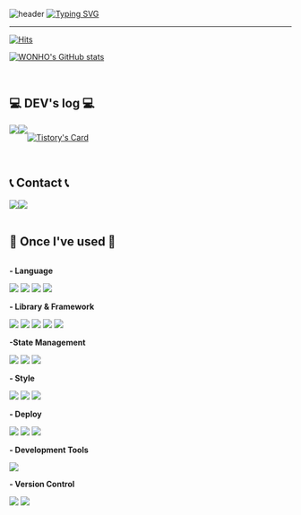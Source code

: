 

![header](https://capsule-render.vercel.app/api?type=waving&color=ff91d9&text=&animation=twinkling&height=80)
[![Typing SVG](https://readme-typing-svg.demolab.com?font=Alkatra&weight=500&size=45&duration=3500&pause=3&color=gradient&center=false&vCenter=false&multiline=true&repeat=true&width=1000&height=100&lines=Welcome+to+WONHO's+GitHub!🙇)](https://git.io/typing-svg)
 
<div align="left">

-------
[![Hits](https://hits.seeyoufarm.com/api/count/incr/badge.svg?url=https%3A%2F%2Fgithub.com%2FW0N-H0&count_bg=%23E0C3DF&title_bg=%23555555&icon=&icon_color=%23E7E7E7&title=hits&edge_flat=false)](https://hits.seeyoufarm.com)

[![WONHO's GitHub stats](https://github-readme-stats.vercel.app/api?username=W0N-H0&include_all_commits=true&show_icons=true&theme=cobalt)](https://github.com/W0N-H0/github-readme-stats)
 
<br>

## 💻 DEV's log 💻
<div style="display:flex; flex-direction:row;">
    <a href="https://portfolio-next13-mu.vercel.app/">
    <img src="https://img.shields.io/badge/Portfolio-caf9f6?style=for-the-badge"> 
    </a>
    <a href="https://215-coding.tistory.com/">
        <img src="https://img.shields.io/badge/Tistory-fffabc?style=for-the-badge&logo=Tistory&logoColor=black"> 
    </a>

   
[![Tistory's Card](https://github-readme-tistory-card.vercel.app/api?name=215-coding&theme=default)](https://215-coding.tistory.com/)
</div><br>

 
## 📞 Contact 📞
<div style="display:flex; flex-direction:row;">
    <a href="mailto:dnjsgh2122@google.com">
        <img src="https://img.shields.io/badge/Gmail-2b9bc8?style=for-the-badge&logo=Gmail&logoColor=white"> 
    </a>
    <a href="https://open.kakao.com/o/sdzsYQOf">
        <img src="https://img.shields.io/badge/KakaoTalk-FFCD00?style=for-the-badge&logoColor=black&logo=KakaoTalk"> 
    </a>

</div><br>
    
## 🔨 Once I've used 🔨
<div style="display:flex; flex-direction:column; align-items:flex-start;">
    <!-- Frontend -->
    <p><strong>- Language</strong></p>
    <div>
        <img src="https://img.shields.io/badge/html5-E34F26?style=for-the-badge&logo=html5&logoColor=white"> 
        <img src="https://img.shields.io/badge/css-1572B6?style=for-the-badge&logo=css3&logoColor=white"> 
        <img src="https://img.shields.io/badge/javascript-F7DF1E?style=for-the-badge&logo=javascript&logoColor=black">       
        <img src="https://img.shields.io/badge/TypeScript-3178C6?style=for-the-badge&logo=typescript&logoColor=white">
    </div>
    <!-- Backend -->
    <p><strong>- Library & Framework</strong></p>
    <div>      
        <img src="https://img.shields.io/badge/Next.js-black?style=for-the-badge&logo=next.js&logoColor=white">      
        <img src="https://img.shields.io/badge/React-61DAFB?style=for-the-badge&logo=react&logoColor=black">      
        <img src="https://img.shields.io/badge/React Query-61DAFB?style=for-the-badge&logo=reactquery&logoColor=black">    
        <img src="https://img.shields.io/badge/Node.js-339933?style=for-the-badge&logo=node.js&logoColor=white">
        <img src="https://img.shields.io/badge/Express-339933?style=for-the-badge&logo=express&logoColor=white"> 
    </div>
      <!-- State Management -->
    <p><strong>-State Management</strong></p>
    <div>
        <img src="https://img.shields.io/badge/Redux-764ABC?style=for-the-badge&logo=redux&logoColor=white">
        <img src="https://img.shields.io/badge/Redux toolkit-764ABC?style=for-the-badge&logo=redux&logoColor=white">
        <img src="https://img.shields.io/badge/Context API-61DAFB?style=for-the-badge&logo=react&logoColor=white">
    </div>
    <!-- Style -->
    <p><strong>- Style</strong></p>
    <div>
        <img src="https://img.shields.io/badge/Styled Components-DB7093?style=for-the-badge&logo=styledcomponents&logoColor=white"> 
        <img src="https://img.shields.io/badge/Tailwind-06B6D4?style=for-the-badge&logo=tailwindcss&logoColor=black"> 
        <img src="https://img.shields.io/badge/Figma-F24E1E?style=for-the-badge&logo=figma&logoColor=black">        
    </div>
    <!-- Deploy -->
    <p><strong>- Deploy</strong></p>
    <div>
        <img src="https://img.shields.io/badge/Amazon AWS-232F3E?style=for-the-badge&logo=amazon aws&logoColor=white"> 
        <img src="https://img.shields.io/badge/vercel-FCC624?style=for-the-badge&logo=vercel&logoColor=black"> 
        <img src="https://img.shields.io/badge/cloudtype-F8DC75?style=for-the-badge&logo=codio&logoColor=black">        
    </div>
    <!-- Development Tools -->
    <p><strong>- Development Tools</strong></p>
    <div>        
        <img src="https://img.shields.io/badge/Visual Studio Code-007ACC?style=for-the-badge&logo=visual-studio-code&logoColor=white">
    </div>
    <!-- Version Control -->
    <p><strong>- Version Control</strong></p>
    <div>
        <img src="https://img.shields.io/badge/Git-F05032?style=for-the-badge&logo=git&logoColor=white">
        <img src="https://img.shields.io/badge/GitHub-181717?style=for-the-badge&logo=github&logoColor=white">
    </div>   
</div><br>
</div>
